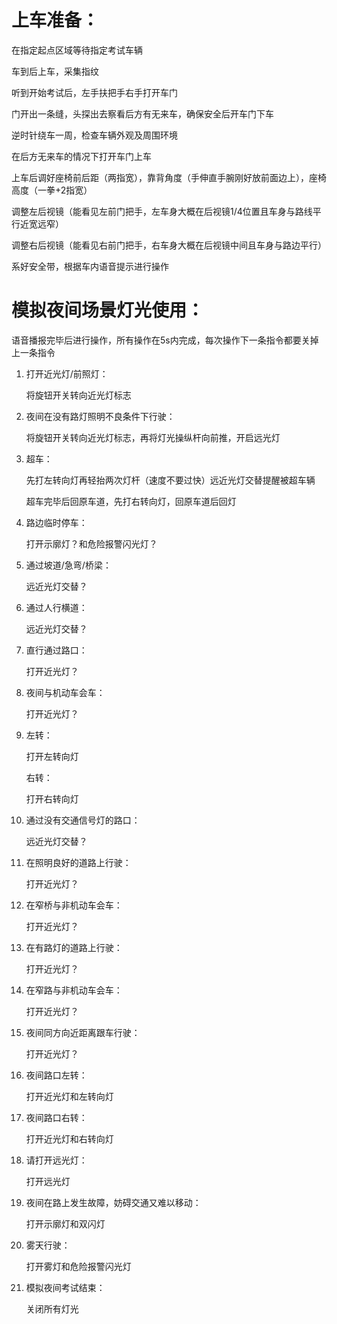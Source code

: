 # 上车准备：
在指定起点区域等待指定考试车辆

车到后上车，采集指纹

听到开始考试后，左手扶把手右手打开车门

门开出一条缝，头探出去察看后方有无来车，确保安全后开车门下车

逆时针绕车一周，检查车辆外观及周围环境

在后方无来车的情况下打开车门上车

上车后调好座椅前后距（两指宽），靠背角度（手伸直手腕刚好放前面边上），座椅高度（一拳+2指宽）

调整左后视镜（能看见左前门把手，左车身大概在后视镜1/4位置且车身与路线平行近宽远窄）

调整右后视镜（能看见右前门把手，右车身大概在后视镜中间且车身与路边平行）

系好安全带，根据车内语音提示进行操作

# 模拟夜间场景灯光使用：
语音播报完毕后进行操作，所有操作在5s内完成，每次操作下一条指令都要关掉上一条指令

1. 打开近光灯/前照灯：

   将旋钮开关转向近光灯标志

2. 夜间在没有路灯照明不良条件下行驶：

   将旋钮开关转向近光灯标志，再将灯光操纵杆向前推，开启远光灯

3. 超车：

   先打左转向灯再轻抬两次灯杆（速度不要过快）远近光灯交替提醒被超车辆

   超车完毕后回原车道，先打右转向灯，回原车道后回灯

4. 路边临时停车：

   打开示廓灯？和危险报警闪光灯？

5. 通过坡道/急弯/桥梁：

   远近光灯交替？

6. 通过人行横道：

   远近光灯交替？

7. 直行通过路口：

   打开近光灯？

8. 夜间与机动车会车：

   打开近光灯？

9. 左转：

   打开左转向灯

   右转：

   打开右转向灯

10. 通过没有交通信号灯的路口：

    远近光灯交替？

11. 在照明良好的道路上行驶：

    打开近光灯？

12. 在窄桥与非机动车会车：

    打开近光灯？

13. 在有路灯的道路上行驶：

    打开近光灯？

14. 在窄路与非机动车会车：

    打开近光灯？

15. 夜间同方向近距离跟车行驶：

    打开近光灯？

16. 夜间路口左转：

    打开近光灯和左转向灯

17. 夜间路口右转：

    打开近光灯和右转向灯

18. 请打开远光灯：

    打开远光灯

19. 夜间在路上发生故障，妨碍交通又难以移动：

    打开示廓灯和双闪灯

20. 雾天行驶：

    打开雾灯和危险报警闪光灯

21. 模拟夜间考试结束：

    关闭所有灯光


































